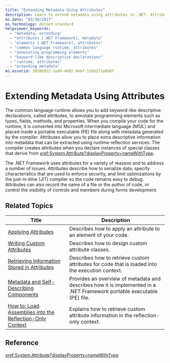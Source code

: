 ```yaml
---
title: "Extending Metadata Using Attributes"
description: Learn to extend metadata using attributes in .NET. Attributes are keyword-like descriptive declarations to annotate programming elements, like types and fields.
ms.date: "03/30/2017"
ms.technology: dotnet-standard
helpviewer_keywords: 
  - "metadata, extending"
  - "attributes [.NET Framework], metadata"
  - "elements [.NET Framework], attributes"
  - "common language runtime, attributes"
  - "annotating programming elements"
  - "keyword-like descriptive declarations"
  - "runtime, attributes"
  - "extending metadata"
ms.assetid: 30386922-1e00-4602-9ebf-526b271a8b87
---
```

# Extending Metadata Using Attributes
The common language runtime allows you to add keyword-like descriptive declarations, called attributes, to annotate programming elements such as types, fields, methods, and properties. When you compile your code for the runtime, it is converted into Microsoft intermediate language (MSIL) and placed inside a portable executable (PE) file along with metadata generated by the compiler. Attributes allow you to place extra descriptive information into metadata that can be extracted using runtime reflection services. The compiler creates attributes when you declare instances of special classes that derive from <xref:System.Attribute?displayProperty=nameWithType>.  
  
 The .NET Framework uses attributes for a variety of reasons and to address a number of issues. Attributes describe how to serialize data, specify characteristics that are used to enforce security, and limit optimizations by the just-in-time (JIT) compiler so the code remains easy to debug. Attributes can also record the name of a file or the author of code, or control the visibility of controls and members during forms development.  
  
## Related Topics  
  
|Title|Description|  
|-----------|-----------------|  
|[Applying Attributes](applying-attributes.md)|Describes how to apply an attribute to an element of your code.|  
|[Writing Custom Attributes](writing-custom-attributes.md)|Describes how to design custom attribute classes.|  
|[Retrieving Information Stored in Attributes](retrieving-information-stored-in-attributes.md)|Describes how to retrieve custom attributes for code that is loaded into the execution context.|  
|[Metadata and Self-Describing Components](../metadata-and-self-describing-components.md)|Provides an overview of metadata and describes how it is implemented in a .NET Framework portable executable (PE) file.|  
|[How to: Load Assemblies into the Reflection-Only Context](../../framework/reflection-and-codedom/how-to-load-assemblies-into-the-reflection-only-context.md)|Explains how to retrieve custom attribute information in the reflection-only context.|  
  
## Reference  
 <xref:System.Attribute?displayProperty=nameWithType>
